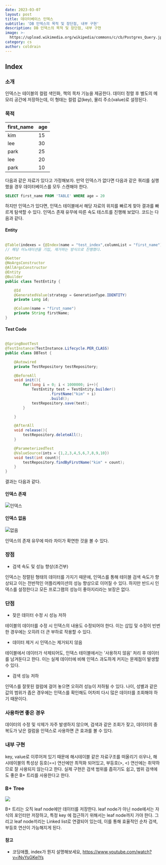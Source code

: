 ```yaml
---
date: 2023-03-07
layout: post
title: 데이터베이스 인덱스
subtitle: 'DB 인덱스의 목적 및 장단점, 내부 구현'
description: DB 인덱스의 목적 및 장단점, 내부 구현
image: >-
  https://upload.wikimedia.org/wikipedia/commons/c/cb/Postgres_Query.jpg
category: cs
author: coldrain
---
```

## Index

### 소개
인덱스는 테이블의 컬럼 색인화, 책의 목차 기능을 제공한다.
데이터 정렬 후 별도의 메모리 공간에 저장하는데, 이 형태는 컬럼 값(key), 물리 주소(value)로 설정된다.

### 목적

|first_name|age|
|---|----|
|kim|15|
|lee|30|
|park|25|
|lee|20|
|park|10|

다음과 같은 자료가 있다고 가정해보자. 만약 인덱스가 없다면 다음과 같은 쿼리를 실행했을 경우
데이터베이스를 모두 스캔해야 한다.

```sql
SELECT first_name FROM 'TABLE' WHERE age = 20
```

하지만 인덱스가 있다면, 인덱스 테이블에서 해당 자료의 위치를 빠르게 찾아
결과를 빠르게 탐색할 수 있다. 
인덱스 존재 유무에 따른 속도 테스트를 진행해 보았다.
코드는 다음과 같다.

#### Entity 

```java

@Table(indexes = {@Index(name = "test_index",columnList = "first_name")}) 
// 해당 어노테이션을 기입, 제거하는 방식으로 진행했다. 

@Getter
@NoArgsConstructor
@AllArgsConstructor
@Entity
@Builder
public class TestEntity {

    @Id
    @GeneratedValue(strategy = GenerationType.IDENTITY)
    private Long id;

    @Column(name = "first_name")
    private String firstName;
}

```

#### Test Code

```java

@SpringBootTest
@TestInstance(TestInstance.Lifecycle.PER_CLASS)
public class DBTest {

    @Autowired
    private TestRepository testRepository;

    @BeforeAll
    void init(){
        for(long i = 0; i < 1000000; i++){
            TestEntity test = TestEntity.builder()
                    .firstName("kim" + i)
                    .build();
            testRepository.save(test);
        }

    }

    @AfterAll
    void release(){
        testRepository.deleteAll();
    }

    @ParameterizedTest
    @ValueSource(ints = {1,2,3,4,5,6,7,8,9,10})
    void test(int count){
        testRepository.findByFirstName("kim" + count);
    }
}


```

결과는 다음과 같다.

#### 인덱스 존재

![인덱스](https://user-images.githubusercontent.com/59993347/223391966-0e9b8fbb-e417-4d90-8256-40a3ee7aa521.jpg)

#### 인덱스 없음

![없음](https://user-images.githubusercontent.com/59993347/223391971-77917186-3b1a-4c44-a456-ac807c244f20.jpg)


인덱스의 존재 유무에 따라 차이가 확연한 것을 볼 수 있다.

### 장점
- 검색 속도 및 성능 향상(조건부)

인덱스는 정렬된 형태의 데이터를 가지기 때문에, 인덱스를 통해 테이블 검색 속도가 향상되고
이는 전반적인 어플리케이션의 성능 향상으로 이어질 수 있다. 하지만 반드시 인덱스를 설정한다고
모든 프로그램의 성능이 좋아지리라는 보장은 없다.

### 단점

- 잦은 데이터 수정 시 성능 저하

테이블의 데이터를 수정 시 인덱스의 내용도 수정되어야 한다.
이는 삽입 및 수정이 빈번한 경우에는 오히려 더 큰 부하로 작용할 수 있다.

- 데이터 제거 시 인덱스는 제거되지 않음

테이블에서 데이터가 삭제되어도, 인덱스 테이블에서는 '사용하지 않음' 처리 후 데이터를 남겨둔다고 한다.
이는 실제 데이터에 비해 인덱스 과도하게 커지는 문제점이 발생할 수 있다.
    
- 검색 성능 저하

인덱스를 잘못된 컬럼에 걸어 놓으면 오히려 성능이 저하될 수 있다.
나이, 성별과 같은 값의 범위가 좁은 경우에는 인덱스를 확인해도 
어차피 다시 많은 데이터를 조회해야 하기 때문이다.
        

### 사용하면 좋은 경우

데이터의 수정 및 삭제가 자주 발생하지 않으며,
검색과 같은 조회가 잦고, 
데이터의 중복도가 낮은 컬럼을 인덱스로 사용하면 큰 효과를 볼 수 있다. 

### 내부 구현

key, value로 이루어져 있기 때문에 해시테이블 같은 자료구조를 떠올리기 쉬우나, 
해시테이블의 특성상 등호(==) 연산에만 최적화 되어있고, 부등호(>, <) 연산에는 취약하므로 잘 사용되지 않는다고 한다.
실제 구현은 검색 범위를 좁히기도 쉽고, 범위 검색에도 좋은 B+ 트리를 사용한다고 한다.

### B+ Tree

<img src="https://camo.githubusercontent.com/f4a6165729ef1d76597d61a10eb70769e311578aa83da67a5bce7d54cdacca8e/68747470733a2f2f696d67312e6461756d63646e2e6e65742f7468756d622f523132383078302f3f73636f64653d6d746973746f72793226666e616d653d6874747073253341253246253246626c6f672e6b616b616f63646e2e6e6574253246646e253246624141524243253246627472644479646f5570372532463968344b4f58425279444e4b704b4441653275677130253246696d672e706e67">

B+ 트리는 오직 leaf node에만 데이터를 저장한다.
leaf node가 아닌 node에서는 자식의 포인터만 저장하고,
특정 key 에 접근하기 위해서는 leaf node까지 가야 한다.
그리고 leaf node끼리는 Linked list로 연결되어 있는데, 이를 통해
효율적인 순차 검색, 부등호 연산이 가능해지게 된다.


#### 참고
- 코딩애플, index가 뭔지 설명해보세요, https://www.youtube.com/watch?v=iNvYsGKelYs

